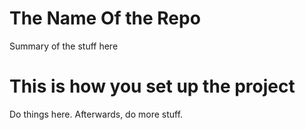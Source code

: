 # The Name Of the Repo

Summary of the stuff here

# This is how you set up the project

Do things here. Afterwards, do more stuff.
